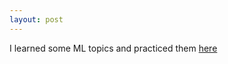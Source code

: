 ```yaml
---
layout: post
---
```


I learned some ML topics and practiced them [here](https://github.com/jamiethezim/registration-predictor)
